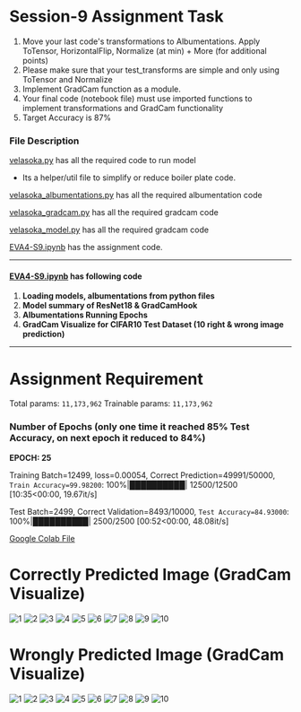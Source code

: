 # Session-9 Assignment Task
1. Move your last code's transformations to Albumentations. Apply ToTensor, HorizontalFlip, Normalize (at min) + More (for additional points)
2. Please make sure that your test_transforms are simple and only using ToTensor and Normalize
3. Implement GradCam function as a module. 
4. Your final code (notebook file) must use imported functions to implement transformations and GradCam functionality
5. Target Accuracy is 87%

### File Description

[velasoka.py](https://github.com/velasoka-repo/EVA4/blob/master/Session-9/velasoka.py "velasoka.py") has all the required code to run model
- Its a helper/util file to simplify or reduce boiler plate code.

[velasoka_albumentations.py](https://github.com/velasoka-repo/EVA4/blob/master/Session-9/velasoka_albumentations.py "velasoka_albumentations.py") has all the required albumentation code

[velasoka_gradcam.py](https://github.com/velasoka-repo/EVA4/blob/master/Session-9/velasoka_gradcam.py "velasoka_gradcam.py") has all the required gradcam code

[velasoka_model.py](https://github.com/velasoka-repo/EVA4/blob/master/Session-9/velasoka_model.py "velasoka_model.py") has all the required gradcam code

[EVA4-S9.ipynb](https://github.com/velasoka-repo/EVA4/blob/master/Session-9/EVA4_S9.ipynb "EVA4-S9.ipynb") has the assignment code.



------------


#### [EVA4-S9.ipynb](https://github.com/velasoka-repo/EVA4/blob/master/Session-9/EVA4_S9.ipynb "EVA4-S9.ipynb")  has following code

1. **Loading models, albumentations from python files**
2. **Model summary of ResNet18 & GradCamHook**
3. **Albumentations Running Epochs**
4. **GradCam Visualize for CIFAR10 Test Dataset (10 right & wrong image prediction)**

------------

# Assignment Requirement

Total params: `11,173,962`
Trainable params: `11,173,962`

### Number of Epochs (only one time it reached 85% Test Accuracy, on next epoch it reduced to 84%)

**EPOCH: 25**

Training Batch=12499, loss=0.00054, Correct Prediction=49991/50000, `Train Accuracy=99.98200`: 100%|██████████| 12500/12500 [10:35<00:00, 19.67it/s]

Test Batch=2499, Correct Validation=8493/10000, `Test Accuracy=84.93000`: 100%|██████████| 2500/2500 [00:52<00:00, 48.08it/s]

[Google Colab File](https://colab.research.google.com/github/velasoka-repo/EVA4/blob/master/Session-9/EVA4_S9.ipynb)

# Correctly Predicted Image (GradCam Visualize)

![1](https://github.com/velasoka-repo/EVA4/blob/master/Session-9/images/right-prediction/right-prediction1.png)
![2](https://github.com/velasoka-repo/EVA4/blob/master/Session-9/images/right-prediction/right-prediction2.png)
![3](https://github.com/velasoka-repo/EVA4/blob/master/Session-9/images/right-prediction/right-prediction3.png)
![4](https://github.com/velasoka-repo/EVA4/blob/master/Session-9/images/right-prediction/right-prediction4.png)
![5](https://github.com/velasoka-repo/EVA4/blob/master/Session-9/images/right-prediction/right-prediction5.png)
![6](https://github.com/velasoka-repo/EVA4/blob/master/Session-9/images/right-prediction/right-prediction6.png)
![7](https://github.com/velasoka-repo/EVA4/blob/master/Session-9/images/right-prediction/right-prediction7.png)
![8](https://github.com/velasoka-repo/EVA4/blob/master/Session-9/images/right-prediction/right-prediction8.png)
![9](https://github.com/velasoka-repo/EVA4/blob/master/Session-9/images/right-prediction/right-prediction9.png)
![10](https://github.com/velasoka-repo/EVA4/blob/master/Session-9/images/right-prediction/right-prediction10.png)

# Wrongly Predicted Image (GradCam Visualize)

![1](https://github.com/velasoka-repo/EVA4/blob/master/Session-9/images/wrong-prediction/wrong-prediction1.png)
![2](https://github.com/velasoka-repo/EVA4/blob/master/Session-9/images/wrong-prediction/wrong-prediction2.png)
![3](https://github.com/velasoka-repo/EVA4/blob/master/Session-9/images/wrong-prediction/wrong-prediction3.png)
![4](https://github.com/velasoka-repo/EVA4/blob/master/Session-9/images/wrong-prediction/wrong-prediction4.png)
![5](https://github.com/velasoka-repo/EVA4/blob/master/Session-9/images/wrong-prediction/wrong-prediction5.png)
![6](https://github.com/velasoka-repo/EVA4/blob/master/Session-9/images/wrong-prediction/wrong-prediction6.png)
![7](https://github.com/velasoka-repo/EVA4/blob/master/Session-9/images/wrong-prediction/wrong-prediction7.png)
![8](https://github.com/velasoka-repo/EVA4/blob/master/Session-9/images/wrong-prediction/wrong-prediction8.png)
![9](https://github.com/velasoka-repo/EVA4/blob/master/Session-9/images/wrong-prediction/wrong-prediction9.png)
![10](https://github.com/velasoka-repo/EVA4/blob/master/Session-9/images/wrong-prediction/wrong-prediction10.png)






